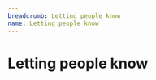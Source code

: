 ```yaml
---
breadcrumb: Letting people know
name: Letting people know
---
```


Letting people know
===========================
